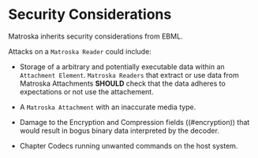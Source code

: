 # Security Considerations

Matroska inherits security considerations from EBML.

Attacks on a `Matroska Reader` could include:

* Storage of a arbitrary and potentially executable data within an `Attachment Element`.
  `Matroska Readers` that extract or use data from Matroska Attachments **SHOULD**
  check that the data adheres to expectations or not use the attachement.

* A `Matroska Attachment` with an inaccurate media type.

* Damage to the Encryption and Compression fields ((#encryption)) that would result in bogus binary data
  interpreted by the decoder.

* Chapter Codecs running unwanted commands on the host system.


